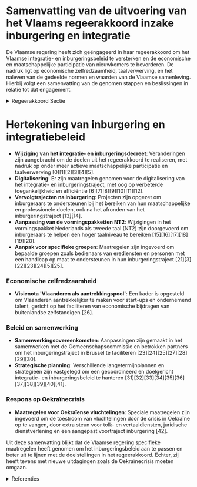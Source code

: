 # Samenvatting van de uitvoering van het Vlaams regeerakkoord inzake inburgering en integratie

De Vlaamse regering heeft zich geëngageerd in haar regeerakkoord om het Vlaamse integratie- en inburgeringsbeleid te versterken en de economische en maatschappelijke participatie van nieuwkomers te bevorderen. De nadruk ligt op economische zelfredzaamheid, taalverwerving, en het naleven van de gedeelde normen en waarden van de Vlaamse samenleving. Hierbij volgt een samenvatting van de genomen stappen en beslissingen in relatie tot dat engagement.

<details>
        <summary>Regeerakkoord Sectie </summary>
        <p>2.1 Uitdagingen en visie Het Vlaams inburgeringsbeleid legt de nadruk op economische en maatschappelijke zelfredzaam-heid, de snelle verwerving van de Nederlandse taal en het zich eigen maken van de gedeelde normen en waarden van de publieke Vlaamse cultuur. Met ons inburgeringsbeleid nodigen we nieuwkomers uit om een actieve bijdrage te leveren aan de Vlaamse samenleving. Daarnaast ontwikkelen we een breder integratie-beleid dat segregatie tegengaat. Alleen door met en niet naast elkaar te leven ontstaat gedeeld burgerschap. Het louter terugplooien op de eigen etnisch-culturele groep belemmert een gedeelde Vlaamse samenleving, net omdat er zo weinig onderling contact is. </p>
        </details> 

# Hertekening van inburgering en integratiebeleid

- **Wijziging van het integratie- en inburgeringsdecreet**: Veranderingen zijn aangebracht om de doelen uit het regeerakkoord te realiseren, met nadruk op onder meer actieve maatschappelijke participatie en taalverwerving \[0\]\[1\]\[2\]\[3\]\[4\]\[5\].
- **Digitalisering**: Er zijn maatregelen genomen voor de digitalisering van het integratie- en inburgeringstraject, met oog op verbeterde toegankelijkheid en efficiëntie \[6\]\[7\]\[8\]\[9\]\[10\]\[11\]\[12\].
- **Vervolgtrajecten na inburgering**: Projecten zijn opgezet om inburgeraars te ondersteunen bij het bereiken van hun maatschappelijke en professionele doelen, ook na het afronden van het inburgeringstraject \[13\]\[14\].
- **Aanpassing van de vormingspakketten NT2**: Wijzigingen in het vormingspakket Nederlands als tweede taal (NT2) zijn doorgevoerd om inburgeraars te helpen een hoger taalniveau te bereiken \[15\]\[16\]\[17\]\[18\]\[19\]\[20\].
- **Aanpak voor specifieke groepen**: Maatregelen zijn ingevoerd om bepaalde groepen zoals bedienaars van erediensten en personen met een handicap op maat te ondersteunen in hun inburgeringstraject \[21\]\[3\]\[22\]\[23\]\[24\]\[5\]\[25\].

### Economische zelfredzaamheid

- **Visienota 'Vlaanderen als aantrekkingspool'**: Een kader is opgesteld om Vlaanderen aantrekkelijker te maken voor start-ups en ondernemend talent, gericht op het faciliteren van economische bijdragen van buitenlandse zelfstandigen \[26\].

### Beleid en samenwerking

- **Samenwerkingsovereenkomsten**: Aanpassingen zijn gemaakt in het samenwerken met de Gemeenschapscommissie en betrokken partners om het inburgeringstraject in Brussel te faciliteren \[23\]\[24\]\[25\]\[27\]\[28\]\[29\]\[30\].
- **Strategische planning**: Verschillende langetermijnplannen en strategieën zijn vastgelegd om een gecoördineerd en doelgericht integratie- en inburgeringsbeleid te hanteren \[31\]\[32\]\[33\]\[34\]\[35\]\[36\]\[37\]\[38\]\[39\]\[40\]\[41\].

### Respons op Oekraïnecrisis

- **Maatregelen voor Oekraïense vluchtelingen**: Speciale maatregelen zijn ingevoerd om de toestroom van vluchtelingen door de crisis in Oekraïne op te vangen, door extra steun voor tolk- en vertaaldiensten, juridische dienstverlening en een aangepast voortraject inburgering \[42\].

Uit deze samenvatting blijkt dat de Vlaamse regering specifieke maatregelen heeft genomen om het inburgeringsbeleid aan te passen en beter uit te lijnen met de doelstellingen in het regeerakkoord. Echter, zij heeft tevens met nieuwe uitdagingen zoals de Oekraïnecrisis moeten omgaan.

<details>
        <summary> Referenties</summary>
        **[\[0\]](http://themis.vlaanderen.be/id/nieuwsbrief-info/6094DC6B364ED9000800013A)** : **(2021-05-07)** Wijziging integratie- en inburgeringsdecreet Ontwerpdecreet tot wijziging van het decreet van 7 juni 2013 betreffende het Vlaamse integratie- en inburgeringsbeleid  Na advies van de Raad van State ​ h... 

**[\[1\]](http://themis.vlaanderen.be/id/resource/d655cbc0-4924-11ec-94bb-99a9d1e168fe)** : **(2021-02-26)** Wijziging integratie- en inburgeringsdecreet Voorontwerp van decreet tot wijziging van het decreet van 7 juni 2013 betreffende het Vlaamse integratie- en inburgeringsbeleid  Na adviezen van de SERV, v... 

**[\[2\]](http://themis.vlaanderen.be/id/nieuwsbrief-info/60E7F04C364ED900080009F8)** : **(2021-07-09)** Wijziging integratie- en inburgeringsdecreet Bekrachtiging en afkondiging van het decreet tot wijziging van het decreet van 7 juni 2013 betreffende het Vlaamse integratie- en inburgeringsbeleid, aange... 

**[\[3\]](http://themis.vlaanderen.be/id/nieuwsbrief-info/61B8C011364ED900090015DE)** : **(2021-12-17)** Wijziging regelgeving Vlaams integratie- en inburgeringsbeleid: hertekening inburgeringstraject Ontwerpbesluit van de Vlaamse Regering tot wijziging van artikel 1 van het besluit van de Vlaamse Regeri... 

**[\[4\]](http://themis.vlaanderen.be/id/nieuwsbrief-info/6172640C364ED9000800030A)** : **(2021-10-22)** Wijziging regelgeving Vlaams integratie- en inburgeringsbeleid: hertekening inburgeringstraject Voorontwerp van besluit van de Vlaamse Regering tot wijziging van artikel 1 van het besluit van de Vlaam... 

**[\[5\]](http://themis.vlaanderen.be/id/nieuwsbrief-info/60ED7D41364ED9000800147E)** : **(2021-07-16)** Wijziging regelgeving Vlaams integratie- en inburgeringsbeleid: hertekening inburgeringstraject Voorontwerp van besluit van de Vlaamse Regering tot wijziging van artikel 1 van het besluit van de Vlaam... 

**[\[6\]](http://themis.vlaanderen.be/id/nieuwsbrief-info/61409E2F364ED900080001D5)** : **(2021-09-17)** Plan Vlaamse Veerkracht: Digitalisering integratie en inburgering Digitalisering integratie en inburgering  Het programma ‘Digitalisering Integratie en Inburgering’ geeft uitvoering aan de ambities ui... 

**[\[7\]](http://themis.vlaanderen.be/id/nieuwsbrief-info/62CD317D8E6C4430A889877E)** : **(2022-07-15)** Plan Vlaamse Veerkracht: Digitaliseringsprojecten inburgering Digitalisering integratie en inburgering  De Vlaamse Regering  keurt de verdere concretisering van de inhoud en de herverdeling goed van d... 

**[\[8\]](http://themis.vlaanderen.be/id/nieuwsbrief-info/6374BDCA34B8770AF8FDE927)** : **(2022-11-18)** Plan Vlaamse Veerkracht: Digitalisering integratie en inburgering Digitalisering integratie en inburgering  In het kader van het project VV50 'Digitalisering Integratie en Inburgering' van het Relance... 

**[\[9\]](http://themis.vlaanderen.be/id/nieuwsbrief-info/61E7C648364ED9000800020D)** : **(2022-01-21)** Vastleggen maatschappelijke uitdagingen in het kader van projectsubsidies sociaal-cultureel volwassenenwerk   De Vlaamse Regering wil binnen de projectregeling van het decreet sociaal- cultureel volwa... 

**[\[10\]](http://themis.vlaanderen.be/id/resource/0a0c2b30-4925-11ec-94bb-99a9d1e168fe)** : **(2021-02-12)** Visienota 'Vlaams actieplan re-integratie (langdurig) zieken'   Cijfers tonen aan dat de groep (langdurig) zieken in Vlaanderen toeneemt. Bovendien is er een steeds groter aandeel van ziektes die moge... 

**[\[11\]](http://themis.vlaanderen.be/id/nieuwsbericht/6513D0963605E1AC863C0320)** : **(2023-09-29)** Subsidie projectplan digitale inclusie Vier ontwerpbesluiten van de Vlaamse Regering houdende toekenning van een projectsubsidie aan de agentschappen integratie en inburgering en het Huis van het Nede... 

**[\[12\]](http://themis.vlaanderen.be/id/resource/d5680900-4927-11ec-94bb-99a9d1e168fe)** : **(2020-07-17)** COVID-19: verlenging project e-inclusie op maat van inburgering Ontwerpbesluit van de Vlaamse Regering tot wijziging van het besluit van de Vlaamse Regering van 13 juli 2018 houdende de toekenning van... 

**[\[13\]](http://themis.vlaanderen.be/id/nieuwsbrief-info/63A1749EDBF1CAE811022080)** : **(2022-12-23)** Subsidie project ‘Vervolgtrajecten Inburgering' Ontwerpbesluit van de Vlaamse Regering over de toekenning van subsidies voor ‘Vervolgtrajecten Inburgering’ voor de periode van 1 oktober 2022 tot en me... 

**[\[14\]](http://themis.vlaanderen.be/id/nieuwsbrief-info/61AF190D364ED900090004C2)** : **(2021-12-10)** Projectsubsidie aan Atlas, vzw Integratie en Inburgering Antwerpen, voor project ‘Vervolgtrajecten na inburgering’ Ontwerpbesluit van de Vlaamse Regering tot toekenning van een projectsubsidie aan Atl... 

**[\[15\]](http://themis.vlaanderen.be/id/resource/d4b88f20-4927-11ec-94bb-99a9d1e168fe)** : **(2020-07-17)** Hertekening inburgeringstraject   Het Vlaams Regeerakkoord 2019-2024 bevat een duidelijke visie op de hertekening van het inburgeringsbeleid. De Vlaamse Regering keurt nu de nota goed die aangeeft hoe... 

**[\[16\]](http://themis.vlaanderen.be/id/nieuwsbrief-info/6260084B1C4A193816C2F3FC)** : **(2022-04-22)** Hertekening vormingspakket NT2: wijzigingsdecreet Ontwerpdecreet tot wijziging van het decreet van 15 juni 2007 betreffende het volwassenenonderwijs en tot wijziging van het decreet van 7 juni 2013 be... 

**[\[17\]](http://themis.vlaanderen.be/id/resource/5e5a8150-4925-11ec-94bb-99a9d1e168fe)** : **(2021-01-22)** Maatschappelijke uitdagingen projectsubsidies sociaal-cultureel volwassenenwerk: e-inclusie   De Vlaamse Regering keurt het voorstel goed met de  prioritaire maatschappelijke uitdagingen in het kader ... 

**[\[18\]](http://themis.vlaanderen.be/id/nieuwsbrief-info/62B4392F4ABF604F15C225C6)** : **(2022-06-24)** Hertekening vormingspakket NT2: wijzigingsdecreet Bekrachtiging en afkondiging van het decreet tot wijziging van het decreet van 15 juni 2007 betreffende het volwassenenonderwijs en tot wijziging van ... 

**[\[19\]](http://themis.vlaanderen.be/id/nieuwsbrief-info/620148E8D5F0FAFA87AFAC60)** : **(2022-02-11)** Hertekening vormingspakket NT2: wijzigingsdecreet Voorontwerp van decreet tot wijziging van het decreet van 15 juni 2007 betreffende het volwassenenonderwijs in functie van het hertekende inburgerings... 

**[\[20\]](http://themis.vlaanderen.be/id/nieuwsbrief-info/618B8527364ED90008000B71)** : **(2021-11-12)** Hertekening vormingspakket NT2: wijzigingsdecreet Voorontwerp van decreet tot wijziging van het decreet van 15 juni 2007 betreffende het volwassenenonderwijs in functie van het hertekende inburgerings... 

**[\[21\]](http://themis.vlaanderen.be/id/nieuwsbericht/6581A0DBE2E2C9E5814C22F1)** : **(2023-12-22)** Vlaams integratie- en inburgeringsbeleid: wijzigingsdecreet Voorontwerp van decreet tot wijziging van het decreet van 7 juni 2013 betreffende het Vlaamse integratie- en inburgeringsbeleid, wat betreft... 

**[\[22\]](http://themis.vlaanderen.be/id/nieuwsbericht/6539056E9DAB6626D11E54BE)** : **(2023-10-27)** Vlaams integratie- en inburgeringsbeleid: wijzigingsdecreet Voorontwerp van decreet tot wijziging van het decreet van 7 juni 2013 betreffende het Vlaamse integratie- en inburgeringsbeleid, wat betreft... 

**[\[23\]](http://themis.vlaanderen.be/id/nieuwsbericht/64F82F323605E1AC863BE45C)** : **(2023-09-08)** Verplicht inburgeringstraject nieuwkomers Brussel-Hoofdstad: gewijzigde samenwerkingsakkoord en voorontwerp instemmingsdecreet A. Ontwerp van samenwerkingsakkoord van XX tussen de Vlaamse Gemeenschap,... 

**[\[24\]](http://themis.vlaanderen.be/id/nieuwsbericht/655382EA8265E66451D4C9D1)** : **(2023-11-17)** Verplicht inburgeringstraject nieuwkomers Brussel-Hoofdstad: gewijzigde samenwerkingsakkoord en voorontwerp instemmingsdecreet A. Ontwerp van samenwerkingsakkoord van XX tussen de Vlaamse Gemeenschap,... 

**[\[25\]](http://themis.vlaanderen.be/id/nieuwsbrief-info/62722FB91C4A193816C30632)** : **(2022-05-06)** Verplicht inburgeringstraject voor nieuwkomers in Brussel-Hoofdstad: gewijzigde samenwerkingsovereenkomst A. Ontwerp van samenwerkingsakkoord van XX X 2022 tot wijziging van het samenwerkingsakkoord v... 

**[\[26\]](http://themis.vlaanderen.be/id/resource/58142f00-4928-11ec-94bb-99a9d1e168fe)** : **(2020-07-10)** Visienota 'Vlaanderen als aantrekkingspool voor start-ups en innovatief ondernemend talent'   De wet van 19 februari 1965 over de uitoefening van zelfstandige beroepsactiviteiten door vreemdelingen re... 

**[\[27\]](http://themis.vlaanderen.be/id/nieuwsbrief-info/629719ED2071A7D754F18323)** : **(2022-06-03)** Verplicht inburgeringstraject voor nieuwkomers in Brussel-Hoofdstad: gewijzigde samenwerkingsovereenkomst Ontwerpdecreet tot instemming met het samenwerkingsakkoord van 12 mei 2022 tot wijziging van h... 

**[\[28\]](http://themis.vlaanderen.be/id/nieuwsbrief-info/61DEA5FE364ED900080009A8)** : **(2022-01-14)** Verplicht inburgeringstraject voor nieuwkomers in Brussel-Hoofdstad: instemmingsdecreet gewijzigde samenwerkingsovereenkomst A. Ontwerp van samenwerkingsakkoord tot wijziging van het samenwerkingsakko... 

**[\[29\]](http://themis.vlaanderen.be/id/nieuwsbrief-info/6228AE666BB7B593CFC1849C)** : **(2022-03-11)** Verplicht inburgeringstraject voor nieuwkomers in Brussel-Hoofdstad: instemmingsdecreet gewijzigde samenwerkingsovereenkomst Voorontwerp van decreet tot instemming met het samenwerkingsakkoord van XX ... 

**[\[30\]](http://themis.vlaanderen.be/id/nieuwsbrief-info/62D009EE8E6C4430A8898B66)** : **(2022-07-15)** Decreet gewijzigde samenwerkingsovereenkomst verplicht inburgeringstraject voor nieuwkomers in Brussel-Hoofdstad Bekrachtiging en afkondiging van het decreet tot instemming met het samenwerkingsakkoor... 

**[\[31\]](http://themis.vlaanderen.be/id/resource/0b057f50-4925-11ec-94bb-99a9d1e168fe)** : **(2021-02-12)** Samenwerkingsovereenkomst Agentschap Integratie en Inburgering Ontwerp van samenwerkingsovereenkomst tussen de Vlaamse Gemeenschap en het Vlaams Gewest en het Agentschap Integratie en Inburgering  De ... 

**[\[32\]](http://themis.vlaanderen.be/id/resource/0159b050-4927-11ec-94bb-99a9d1e168fe)** : **(2020-10-23)** Horizontaal Integratie- en Gelijke Kansenbeleidsplan 2020-2024: herverdelingsbesluit A. Ontwerp van beleidsplan B. Ontwerpbesluit van de Vlaamse Regering tot herverdeling vanuit een provisioneel kredi... 

**[\[33\]](http://themis.vlaanderen.be/id/resource/c91922f0-4928-11ec-94bb-99a9d1e168fe)** : **(2020-06-26)** Participatieorganisatie integratie en inburgering: wijzigingsbesluit Voorontwerp van besluit van de Vlaamse Regering tot uitvoering van het decreet van 7 juni 2013 betreffende het Vlaamse integratie- ... 

**[\[34\]](http://themis.vlaanderen.be/id/resource/0ad21340-4925-11ec-94bb-99a9d1e168fe)** : **(2021-02-12)** Vlaams eenzaamheidsplan 2021 - 2024: doelstellingenkader 

**[\[35\]](http://themis.vlaanderen.be/id/resource/988320e0-4929-11ec-94bb-99a9d1e168fe)** : **(2020-05-08)** Participatieorganisaties integratie en inburgering: wijzigingsbesluit Voorontwerp van besluit van de Vlaamse Regering tot uitvoering van het decreet van 7 juni 2013 betreffende het Vlaamse integratie-... 

**[\[36\]](http://themis.vlaanderen.be/id/nieuwsbrief-info/61AF60CB364ED90009000642)** : **(2021-12-10)** Subsidiëring Vlaams geïntegreerd gezinsbeleid in Brussel Voorontwerp van besluit van de Vlaamse Regering over de subsidiëring van een geïntegreerd Vlaams gezinsbeleid in Brussel  De Vlaamse Regering h... 

**[\[37\]](http://themis.vlaanderen.be/id/nieuwsbrief-info/633D2F86EB2A31D34EEC5FDB)** : **(2022-10-07)** Inwerkingtreding wijzigingsbesluit uitvoering decreet integratie en inburgering Ontwerpbesluit van de Vlaamse Regering tot bepaling van de inwerkingtreding van het participatie- en netwerktraject en d... 

**[\[38\]](http://themis.vlaanderen.be/id/resource/749b4dd0-4927-11ec-94bb-99a9d1e168fe)** : **(2020-09-18)** Raad van bestuur Agentschap Integratie en Inburgering: aanstelling onafhankelijke bestuurders Ontwerpbesluit van de Vlaamse Regering tot de aanstelling van de onafhankelijke bestuurders in de raad van... 

**[\[39\]](http://themis.vlaanderen.be/id/resource/d0764a30-492a-11ec-94bb-99a9d1e168fe)** : **(2020-02-07)** Gelijkekansen- en Diversiteitsplan 2020   De Vlaamse Regering keurt het Gelijkekansen- en Diversiteitsplan 2020 van de Vlaamse Diversiteitsambtenaar goed. De Vlaamse overheid wil een 'goede praktijk'-... 

**[\[40\]](http://themis.vlaanderen.be/id/resource/d78204d0-4926-11ec-94bb-99a9d1e168fe)** : **(2020-11-13)** Vlaams strategisch plan hulp- en dienstverlening aan gedetineerden en geïnterneerden 2020-2025   De Vlaamse Regering hecht haar principiële goedkeuring aan het ontwerp van Vlaams strategisch plan 'hul... 

**[\[41\]](http://themis.vlaanderen.be/id/nieuwsbrief-info/635A8F7B1EA6B745D23CCB56)** : **(2022-10-28)** Naar een kader voor het Vlaams kennisveiligheidsbeleid 

**[\[42\]](http://themis.vlaanderen.be/id/nieuwsbrief-info/626B8DB91C4A193816C2FFDA)** : **(2022-04-29)** Maatregelen naar aanleiding van de Oekraïnecrisis op het vlak van inburgering en integratie   De toestroom van een groot aantal vluchtelingen door de crisis in Oekraïne brengt uitdagingen met zich mee... 
        </details> 

